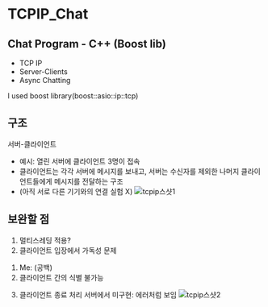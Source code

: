 # TCPIP_Chat

## Chat Program - C++ (Boost lib)
- TCP IP
- Server-Clients
- Async Chatting

I used boost library(boost::asio::ip::tcp)

## 구조

서버-클라이언트
- 예시: 열린 서버에 클라이언트 3명이 접속
- 클라이언트는 각각 서버에 메시지를 보내고, 서버는 수신자를 제외한 나머지 클라이언트들에게 메시지를 전달하는 구조
- (아직 서로 다른 기기와의 연결 실험 X)
![tcpip스샷1](https://github.com/user-attachments/assets/6c79a3a0-dc7b-4e58-b8e8-959106383943)


## 보완할 점

1. 멀티스레딩 적용?
2. 클라이언트 입장에서 가독성 문제
  1) Me: (공백)
  2) 클라이언트 간의 식별 불가능
3. 클라이언트 종료 처리 서버에서 미구현: 에러처럼 보임
![tcpip스샷2](https://github.com/user-attachments/assets/ed3550d4-d930-4caa-8a63-a16ef8016c77)

